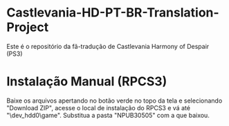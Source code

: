 # Castlevania-HD-PT-BR-Translation-Project
Este é o repositório da fã-tradução de Castlevania Harmony of Despair (PS3)
# Instalação Manual (RPCS3)
Baixe os arquivos apertando no botão verde no topo da tela e selecionando "Download ZIP", acesse o local de instalação do RPCS3 e vá até "\dev_hdd0\game\". Substitua a pasta "NPUB30505" com a que baixou.
